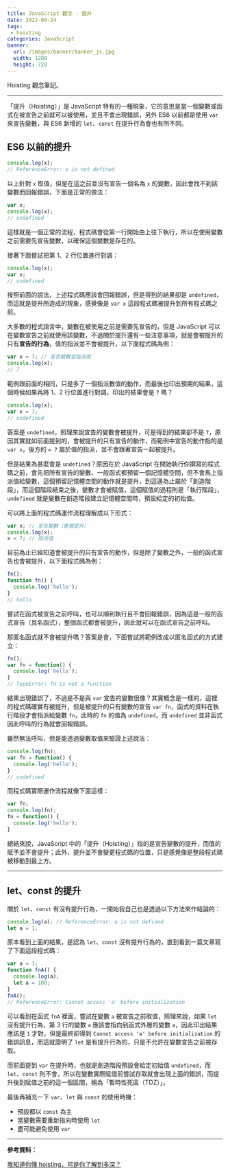```yaml
---
title: JavaScript 觀念 - 提升
date: 2022-09-24
tags:
 - hoisting
categories: JavaScript
banner:
  url: /images/banner/banner_js.jpg
  width: 1280
  height: 720
---
```


Hoisting 觀念筆記。

<!--more-->

------

「提升（Hoisting）」是 JavaScript 特有的一種現象，它的意思是當一個變數或函式在被宣告之前就可以被使用，並且不會出現錯誤，另外 ES6 以前都是使用 `var` 來宣告變數，與 ES6 新增的 `let`、`const` 在提升行為會也有所不同。

## ES6 以前的提升

```js
console.log(x);
// ReferenceError: x is not defined
```

以上針對 `x` 取值，但是在這之前並沒有宣告一個名為 `x` 的變數，因此會找不到該變數而回報錯誤，下面是正常的做法：

```js
var x;
console.log(x);
// undefined
```

這樣就是一個正常的流程，程式碼會從第一行開始由上往下執行，所以在使用變數之前需要先宣告變數，以確保這個變數是存在的。

接著下面嘗試把第 1、2 行位置進行對調：

```js
console.log(x);
var x;
// undefined
```

按照前面的說法，上述程式碼應該會回報錯誤，但是得到的結果卻是 `undefined`，而這就是提升所造成的現象，感覺像是 `var x` 這段程式碼被提升到所有程式碼之前。

大多數的程式語言中，變數在被使用之前是需要先宣告的，但是 JavaScript 可以在變數宣告之前就使用該變數，不過關於提升還有一些注意事項，就是會被提升的只有**宣告的行為**，值的指派並不會被提升，以下面程式碼為例：

```js
var x = 7; // 宣告變數並指派值
console.log(x);
// 7
```

範例跟前面的相同，只是多了一個指派數值的動作，而最後也印出預期的結果，這個時候如果再將 1、2 行位置進行對調，印出的結果會是 `7` 嗎？

```js
console.log(x);
var x = 7;
// undefined
```

答案是 `undefined`，照理來說宣告的變數會被提升，可是得到的結果卻不是 `7`，原因其實就如前面提到的，會被提升的只有宣告的動作，而範例中宣告的動作指的是 `var x`，後方的 `= 7` 屬於值的指派，並不會跟著宣告一起被提升。

但是結果為甚麼會是 `undefined`？原因在於 JavaScript 在開始執行你撰寫的程式碼之前，會先把所有宣告的變數、一般函式都預留一個記憶體空間，但不會馬上指派值給變數，這個預留記憶體空間的動作就是提升，到這邊為止屬於「創造階段」，而這個階段結束之後，變數才會被賦值，這個賦值的過程則是「執行階段」，`undefined` 就是變數在創造階段建立記憶體空間時，預設給定的初始值。

可以將上面的程式碼運作流程理解成以下形式：

```js
var x; // 宣告變數（會被提升）
console.log(x);
x = 7; // 指派值
```

目前為止已經知道會被提升的只有宣告的動作，但是除了變數之外，一般的函式宣告也會被提升，以下面程式碼為例：

```js
fn();
function fn() {
  console.log('hello');
}
// hello
```

嘗試在函式被宣告之前呼叫，也可以順利執行且不會回報錯誤，因為這是一般的函式宣告（具名函式），整個函式都會被提升，因此就可以在函式宣告之前呼叫。

那匿名函式就不會被提升嗎？答案是會，下面嘗試將範例改成以匿名函式的方式建立：

```js
fn();
var fn = function() {
  console.log('hello');
}
// TypeError: fn is not a function
```

結果出現錯誤了，不過是不是與 `var` 宣告的變數很像？其實概念是一樣的，這裡的程式碼確實有被提升，但是被提升的只有變數的宣告 `var fn`，函式的資料在執行階段才會指派給變數 `fn`，此時的 `fn` 的值為 `undefined`，而 `undefined` 並非函式因此呼叫的行為就會回報錯誤。

雖然無法呼叫，但是能透過變數取值來驗證上述說法：

```js
console.log(fn);
var fn = function() {
  console.log('hello');
}
// undefined
```

而程式碼實際運作流程就像下面這樣：

```js
var fn;
console.log(fn);
fn = function() {
  console.log('hello');
}
```

總結來說，JavaScript 中的「提升（Hoisting）」指的是宣告變數的提升，而值的賦予並不會提升；此外，提升並不會變更程式碼的位置，只是感覺像是整段程式碼被移動到最上方。

---

## let、const 的提升

關於 `let`、`const` 有沒有提升行為，一開始我自己也是透過以下方法來作結論的：

```js
console.log(a); // ReferenceError: a is not defined
let a = 1;
```

原本看到上面的結果，是認為 `let`、`const` 沒有提升行為的，直到看到一篇文章寫了下面這段程式碼：

```js
var a = 1;
function fnA() {
  console.log(a);
  let a = 100;
}
fnA();
// ReferenceError: Cannot access 'a' before initialization
```

可以看到在函式 `fnA` 裡面，嘗試在變數 `a` 被宣告之前取值，照理來說，如果 `let` 沒有提升行為，第 3 行的變數 `a` 應該會指向到函式外層的變數 `a`，因此印出結果應該是 `1` 才對，但是最終卻得到 `Cannot access 'a' before initialization` 的錯誤訊息，而這就證明了 `let` 是有提升行為的，只是不允許在變數宣告之前被存取。

而前面提到 `var` 在提升時，也就是創造階段預設會給定初始值 `undefined`，而 `let`、`const` 則不會，所以在變數實際賦值前嘗試存取就會出現上面的錯誤，而提升後到賦值之前的這一個區間，稱為「暫時性死區（TDZ）」。

最後再補充一下 `var`、`let` 與 `const` 的使用時機：

- 預設都以 `const` 為主
- 當變數需要重新指向時使用 `let`
- 盡可能避免使用 `var`

---

**參考資料：**

[我知道你懂 hoisting，可是你了解到多深？](https://blog.techbridge.cc/2018/11/10/javascript-hoisting/)